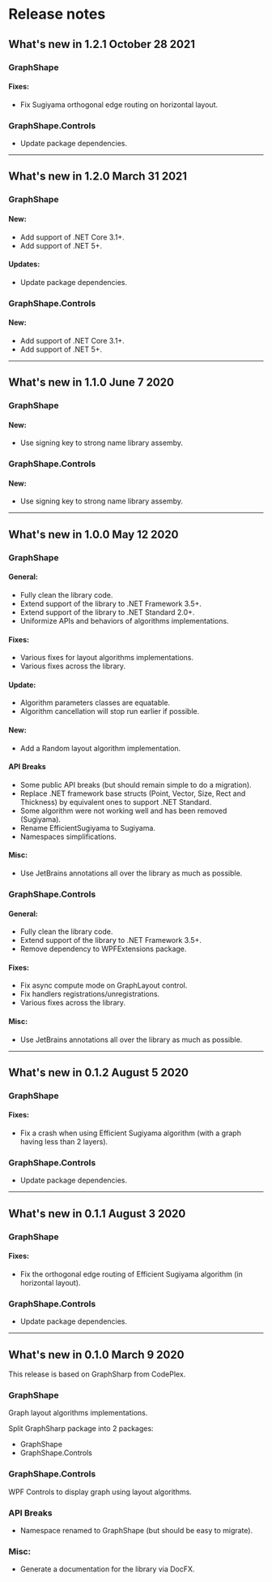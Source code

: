 # Release notes

## What's new in 1.2.1 October 28 2021

### GraphShape

#### Fixes:
* Fix Sugiyama orthogonal edge routing on horizontal layout.

### GraphShape.Controls

* Update package dependencies.

---

## What's new in 1.2.0 March 31 2021

### GraphShape

#### New:
* Add support of .NET Core 3.1+.
* Add support of .NET 5+.

#### Updates:
* Update package dependencies.

### GraphShape.Controls

#### New:
* Add support of .NET Core 3.1+.
* Add support of .NET 5+.

---

## What's new in 1.1.0 June 7 2020

### GraphShape

#### New:
* Use signing key to strong name library assemby.

### GraphShape.Controls

#### New:
* Use signing key to strong name library assemby.

---

## What's new in 1.0.0 May 12 2020

### GraphShape

#### General:
* Fully clean the library code.
* Extend support of the library to .NET Framework 3.5+.
* Extend support of the library to .NET Standard 2.0+.
* Uniformize APIs and behaviors of algorithms implementations.

#### Fixes:
* Various fixes for layout algorithms implementations.
* Various fixes across the library.

#### Update:
* Algorithm parameters classes are equatable.
* Algorithm cancellation will stop run earlier if possible.

#### New:
* Add a Random layout algorithm implementation.

#### API Breaks
* Some public API breaks (but should remain simple to do a migration).
* Replace .NET framework base structs (Point, Vector, Size, Rect and Thickness) by equivalent ones to support .NET Standard.
* Some algorithm were not working well and has been removed (Sugiyama).
* Rename EfficientSugiyama to Sugiyama.
* Namespaces simplifications.

#### Misc:
* Use JetBrains annotations all over the library as much as possible.

### GraphShape.Controls

#### General:
* Fully clean the library code.
* Extend support of the library to .NET Framework 3.5+.
* Remove dependency to WPFExtensions package.

#### Fixes:
* Fix async compute mode on GraphLayout control.
* Fix handlers registrations/unregistrations.
* Various fixes across the library.

#### Misc:
* Use JetBrains annotations all over the library as much as possible.

---

## What's new in 0.1.2 August 5 2020

### GraphShape

#### Fixes:
* Fix a crash when using Efficient Sugiyama algorithm (with a graph having less than 2 layers).

### GraphShape.Controls

* Update package dependencies.

---

## What's new in 0.1.1 August 3 2020

### GraphShape

#### Fixes:
* Fix the orthogonal edge routing of Efficient Sugiyama algorithm (in horizontal layout).

### GraphShape.Controls

* Update package dependencies.

---

## What's new in 0.1.0 March 9 2020

This release is based on GraphSharp from CodePlex.

### GraphShape

Graph layout algorithms implementations.

Split GraphSharp package into 2 packages:
- GraphShape
- GraphShape.Controls

### GraphShape.Controls

WPF Controls to display graph using layout algorithms.

### API Breaks
* Namespace renamed to GraphShape (but should be easy to migrate).

### Misc:
* Generate a documentation for the library via DocFX.